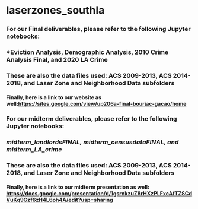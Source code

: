 # laserzones_southla

### For our Final deliverables, please refer to the following Jupyter notebooks: 
### *Eviction Analysis, Demographic Analysis, 2010 Crime Analysis Final, and 2020 LA Crime

### These are also the data files used: ACS 2009-2013, ACS 2014-2018, and Laser Zone and Neighborhood Data subfolders
#### Finally, here is a link to our website as well:https://sites.google.com/view/up206a-final-bourjac-gacao/home 




### For our midterm deliverables, please refer to the following Jupyter notebooks: 
### *midterm_landlordsFINAL, midterm_censusdataFINAL, and midterm_LA_crime*

### These are also the data files used: ACS 2009-2013, ACS 2014-2018, and Laser Zone and Neighborhood Data subfolders
#### Finally, here is a link to our midterm presentation as well: https://docs.google.com/presentation/d/1gsrnkzuZ8rHXzPLFxcAfTZSCdVuKq9Gzf6zH4L6ph4A/edit?usp=sharing 
